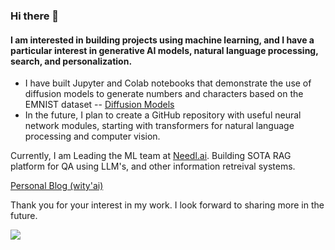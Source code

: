 ### Hi there 👋

#### I am interested in building projects using machine learning, and I have a particular interest in generative AI models, natural language processing, search, and personalization. 

- I have built Jupyter and Colab notebooks that demonstrate the use of diffusion models to generate numbers and characters based on the EMNIST dataset -- [Diffusion Models]
- In the future, I plan to create a GitHub repository with useful neural network modules, starting with transformers for natural language processing and computer vision.

Currently, I am Leading the ML team at [Needl.ai](https://www.needl.ai/). Building SOTA RAG platform for QA using LLM's, and other information retreival systems. 

[Personal Blog (wity'ai)]

Thank you for your interest in my work. I look forward to sharing more in the future.

[diffusion models]: https://github.com/varun-ml/diffusion-models-tutorial
[Personal Blog (wity'ai)]: https://varun-ml.github.io 
![](https://komarev.com/ghpvc/?username=varun-ml&color=green)
